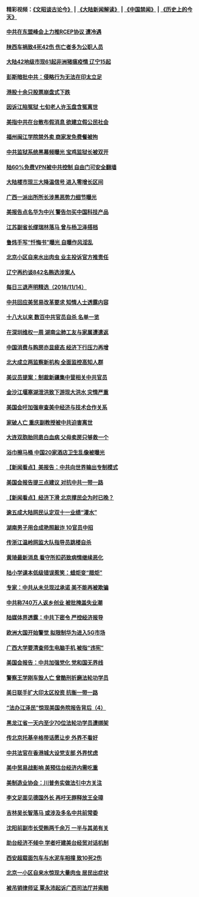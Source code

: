 #### 精彩视频：[《文昭谈古论今》](https://github.com/gfw-breaker/wenzhao/blob/master/README.md?t=11151231) | [《大陆新闻解读》](https://github.com/gfw-breaker/ntdtv-comedy/blob/master/README.md?t=11151231) | [《中国禁闻》](https://github.com/gfw-breaker/ntdtv-news/blob/master/README.md?t=11151231) | [《历史上的今天》](https://github.com/gfw-breaker/today-in-history/blob/master/README.md?t=11151231) 

#### [中共在东盟峰会上力推RCEP协议 遭冷遇](../pages/nsc413/n10853861.md?t=11151231) 

#### [陕西车祸致4死42伤 伤亡者多为公职人员](../pages/nsc413/n10853638.md?t=11151231) 

#### [大陆42地级市现61起非洲猪瘟疫情 辽宁15起](../pages/nsc413/n10853382.md?t=11151231) 

#### [彭斯暗批中共：侵略行为无法在印太立足](../pages/nsc413/n10853726.md?t=11151231) 


#### [港股十余只股票崩盘式下跌](../pages/nsc413/n10853589.md?t=11151231) 

#### [因诉江陷冤狱 七旬老人许玉盘含冤离世](../pages/nsc413/n10851864.md?t=11151231) 

#### [美指中共在台散布假消息 欲建立假公民社会](../pages/nsc413/n10853568.md?t=11151231) 

#### [福州闽江学院禁外卖 商家发免费餐被拘](../pages/nsc413/n10853598.md?t=11151231) 

#### [中共监狱系统黑幕频曝光 宝鸡监狱长被双开](../pages/nsc413/n10853248.md?t=11151231) 

#### [陆60%免费VPN被中共控制 自由门可安全翻墙](../pages/nsc413/n10852803.md?t=11151231) 

#### [大陆楼市现三大降温信号 进入零增长区间](../pages/nsc413/n10853338.md?t=11151231) 

#### [广西一派出所所长涉黑恶势力细节曝光](../pages/nsc413/n10853239.md?t=11151231) 

#### [美报告点名华为中兴 警告勿买中国科技产品](../pages/nsc413/n10852143.md?t=11151231) 

#### [江苏副省长缪瑞林落马 曾与杨卫泽搭档](../pages/nsc413/n10852700.md?t=11151231) 

#### [鲁炜手写“忏悔书”曝光 自曝作风淫乱](../pages/nsc413/n10852928.md?t=11151231) 

#### [北京小区自来水出肉虫 业主投诉官方推责任](../pages/nsc413/n10852080.md?t=11151231) 

#### [辽宁再约谈842名贿选涉案人](../pages/nsc413/n10852181.md?t=11151231) 

#### [每日三退声明精选（2018/11/14）](../pages/nsc413/n10852917.md?t=11151231) 

#### [中共回应美贸易改革要求 知情人士透露内容](../pages/nsc413/n10852470.md?t=11151231) 

#### [十八大以来 数百中共官员自杀 名单一览](../pages/nsc413/n10851600.md?t=11151231) 

#### [在深圳维权一周 湖南尘肺工友与家属遭遣返](../pages/nsc413/n10851900.md?t=11151231) 

#### [中国消费与购房亦显疲态 经济下行压力再增](../pages/nsc413/n10852328.md?t=11151231) 

#### [北大成立两监察新机构 全面监控高知人群](../pages/nsc413/n10852359.md?t=11151231) 

#### [美议员提案：制裁新疆集中营相关中共官员](../pages/nsc413/n10852429.md?t=11151231) 

#### [金沙江堰塞湖泄洪致下游现大洪水 灾情严重](../pages/nsc413/n10850343.md?t=11151231) 

#### [美国会吁加强审查美中经济与技术合作关系](../pages/nsc413/n10852368.md?t=11151231) 

#### [家破人亡 重庆副教授被中共迫害离世](../pages/nsc413/n10851484.md?t=11151231) 

#### [大连双胞胎同患白血病 父母卖房只够救一个](../pages/nsc413/n10852271.md?t=11151231) 

#### [浴巾擦马桶 中国20家酒店卫生乱像被曝光](../pages/nsc413/n10852250.md?t=11151231) 

#### [【新闻看点】美报告：中共向世界输出专制模式](../pages/nsc413/n10852108.md?t=11151231) 

#### [美国会报告提三点建议 对抗中共一带一路](../pages/nsc413/n10852252.md?t=11151231) 

#### [【新闻看点】经济下滑 北京撑民企为时已晚？](../pages/nsc413/n10851890.md?t=11151231) 

#### [逾五成大陆网民认定双十一业绩“灌水”](../pages/nsc413/n10852086.md?t=11151231) 

#### [湖南男子用合成艳照敲诈 10官员中招](../pages/nsc413/n10852046.md?t=11151231) 

#### [传浙江温岭网监大队指导员跳楼自杀](../pages/nsc413/n10851782.md?t=11151231) 

#### [黄琦最新消息 看守所扣药致病情继续恶化](../pages/nsc413/n10851953.md?t=11151231) 

#### [陆小学课本低级错误惹笑：蜡炬变“腊炬”](../pages/nsc413/n10851805.md?t=11151231) 

#### [专家：中共从未兑现过承诺 美不能再被欺骗](../pages/nsc413/n10851988.md?t=11151231) 

#### [中共称740万人返乡创业 被批掩盖失业潮](../pages/nsc413/n10851919.md?t=11151231) 

#### [陆媒体界透露：中共下密令 严控经济报导](../pages/nsc413/n10851177.md?t=11151231) 

#### [欧洲大国开始警觉 拟限制华为进入5G市场](../pages/nsc413/n10851814.md?t=11151231) 


#### [广西大学要清查师生电脑手机 被指“违宪”](../pages/nsc413/n10851236.md?t=11151231) 

#### [美国会报告：中共加强党化 党和国无界线](../pages/nsc413/n10851682.md?t=11151231) 

#### [警察王学刚车毁人亡 曾酷刑折磨法轮功学员](../pages/nsc413/n10848999.md?t=11151231) 

#### [美日联手扩大印太区投资 抗衡一带一路](../pages/nsc413/n10851269.md?t=11151231) 

#### [“法办江泽民”惊现美国务院报告背后（4）](../pages/nsc413/n10849803.md?t=11151231) 

#### [黑龙江省一天内至少70位法轮功学员遭绑架](../pages/nsc413/n10850235.md?t=11151231) 

#### [传北京托基辛格带话愿让步 外界不看好](../pages/nsc413/n10850793.md?t=11151231) 

#### [中共法官在香港城大设党支部 外界忧虑](../pages/nsc413/n10848906.md?t=11151231) 

#### [美中贸易战影响 美预估台经济内需吃重](../pages/nsc413/n10851024.md?t=11151231) 

#### [美制造业协会：川普务实做法引中方关注](../pages/nsc413/n10851022.md?t=11151231) 

#### [李文足面见德国外长 再吁无罪释放王全璋](../pages/nsc413/n10850837.md?t=11151231) 

#### [吉林吴长智落马 或涉及多名中共前常委](../pages/nsc413/n10850562.md?t=11151231) 

#### [沈阳前副市长受贿两千余万 一半与其弟有关](../pages/nsc413/n10850801.md?t=11151231) 

#### [助台经济不倾中 学者吁建美台经贸对话机制](../pages/nsc413/n10850866.md?t=11151231) 

#### [西安超载面包车与水泥车相撞 致10死2伤](../pages/nsc413/n10850157.md?t=11151231) 

#### [北京一小区自来水惊现大量肉虫 居民出症状](../pages/nsc413/n10850057.md?t=11151231) 

#### [被吊销律师证 覃永沛起诉广西司法厅并索赔](../pages/nsc413/n10850550.md?t=11151231) 

